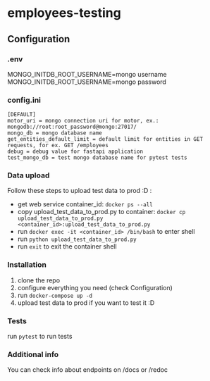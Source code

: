 # employees-testing
## Configuration  
### .env  
MONGO_INITDB_ROOT_USERNAME=mongo username  
MONGO_INITDB_ROOT_USERNAME=mongo password  
### config.ini  
```
[DEFAULT]  
motor_uri = mongo connection uri for motor, ex.: mongodb://root:root_password@mongo:27017/  
mongo_db = mongo database name  
get_entities_default_limit = default limit for entities in GET requests, for ex. GET /employees  
debug = debug value for fastapi application  
test_mongo_db = test mongo database name for pytest tests  
```
### Data upload  
Follow these steps to upload test data to prod :D :  
- get web service container_id: `docker ps --all`  
- copy upload_test_data_to_prod.py to container: `docker cp upload_test_data_to_prod.py <container_id>:upload_test_data_to_prod.py`  
- run `docker exec -it <container_id> /bin/bash` to enter shell  
- run `python upload_test_data_to_prod.py`  
- run `exit` to exit the container shell  
### Installation  
1. clone the repo  
2. configure everything you need (check Configuration)  
3. run `docker-compose up -d`  
4. upload test data to prod if you want to test it :D  
### Tests  
run `pytest` to run tests  
### Additional info  
You can check info about endpoints on /docs or /redoc  
